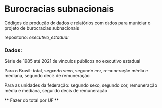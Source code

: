 
# Burocracias subnacionais


Códigos de produção de dados e relatórios com dados para municiar o projeto de burocracias subnacionais


repositório: *executivo_estadual*


### Dados:

Série de 1985 até 2021 de vínculos públicos no executivo estadual

Para o Brasil: total, segundo sexo, segundo cor, remuneração média e mediana, segundo decis de remuneração

Para as unidades da federação: segundo sexo, segundo cor, remuneração média e mediana, segundo decis de remuneração

** Fazer do total por UF **


